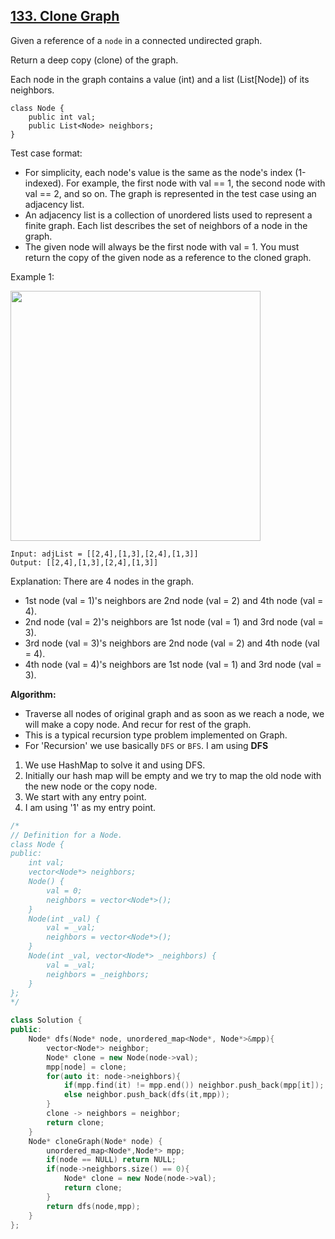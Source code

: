 ## [133. Clone Graph](https://leetcode.com/problems/clone-graph/description/)
Given a reference of a `node` in a connected undirected graph.

Return a deep copy (clone) of the graph.

Each node in the graph contains a value (int) and a list (List[Node]) of its neighbors.
```
class Node {
    public int val;
    public List<Node> neighbors;
}
```
Test case format:
- For simplicity, each node's value is the same as the node's index (1-indexed). For example, the first node with val == 1, the second node with val == 2, and so on. The graph is represented in the test case
  using an adjacency list.
- An adjacency list is a collection of unordered lists used to represent a finite graph. Each list describes the set of neighbors of a node in the graph.
- The given node will always be the first node with val = 1. You must return the copy of the given node as a reference to the cloned graph.

Example 1:


<img src= "https://assets.leetcode.com/uploads/2019/11/04/133_clone_graph_question.png" style="height: 400px; width:400px;"/>


```
Input: adjList = [[2,4],[1,3],[2,4],[1,3]]
Output: [[2,4],[1,3],[2,4],[1,3]]
```

Explanation: There are 4 nodes in the graph.
- 1st node (val = 1)'s neighbors are 2nd node (val = 2) and 4th node (val = 4).
- 2nd node (val = 2)'s neighbors are 1st node (val = 1) and 3rd node (val = 3).
- 3rd node (val = 3)'s neighbors are 2nd node (val = 2) and 4th node (val = 4).
- 4th node (val = 4)'s neighbors are 1st node (val = 1) and 3rd node (val = 3).

**Algorithm:**
- Traverse all nodes of original graph and as soon as we reach a node, we will make a copy node. And recur for rest of the graph.
- This is a typical recursion type problem implemented on Graph.
- For 'Recursion' we use basically `DFS` or `BFS`. I am using **DFS**

1. We use HashMap to solve it and using DFS.
2. Initially our hash map will be empty and we try to map the old node with the new node or the copy node.
3. We start with any entry point.
4. I am using '1' as my entry point.

```cpp
/*
// Definition for a Node.
class Node {
public:
    int val;
    vector<Node*> neighbors;
    Node() {
        val = 0;
        neighbors = vector<Node*>();
    }
    Node(int _val) {
        val = _val;
        neighbors = vector<Node*>();
    }
    Node(int _val, vector<Node*> _neighbors) {
        val = _val;
        neighbors = _neighbors;
    }
};
*/

class Solution {
public:
    Node* dfs(Node* node, unordered_map<Node*, Node*>&mpp){
        vector<Node*> neighbor;
        Node* clone = new Node(node->val);
        mpp[node] = clone;
        for(auto it: node->neighbors){
            if(mpp.find(it) != mpp.end()) neighbor.push_back(mpp[it]);
            else neighbor.push_back(dfs(it,mpp));
        }
        clone -> neighbors = neighbor;
        return clone;
    }
    Node* cloneGraph(Node* node) {
        unordered_map<Node*,Node*> mpp;
        if(node == NULL) return NULL;
        if(node->neighbors.size() == 0){
            Node* clone = new Node(node->val);
            return clone;
        }
        return dfs(node,mpp);
    }
};
```
